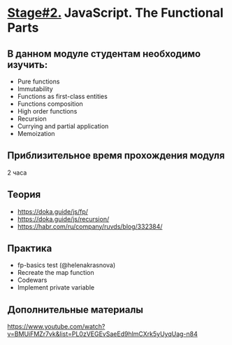 # [Stage#2.](../../) JavaScript. The Functional Parts
## В данном модуле студентам необходимо изучить:
- Pure functions
- Immutability
- Functions as first-class entities
- Functions composition
- High order functions
- Recursion
- Currying and partial application
- Memoization

## Приблизительное время прохождения модуля
2 часа

## Теория 
- https://doka.guide/js/fp/
- https://doka.guide/js/recursion/
- https://habr.com/ru/company/ruvds/blog/332384/

## Практика
- fp-basics test (@helenakrasnova)
- Recreate the map function
- Codewars
- Implement private variable

 ## Дополнительные материалы
 https://www.youtube.com/watch?v=BMUiFMZr7vk&list=PL0zVEGEvSaeEd9hlmCXrk5yUyqUag-n84

